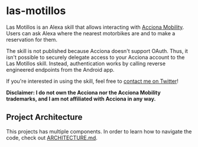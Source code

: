 # las-motillos

Las Motillos is an Alexa skill that allows interacting with
[Acciona Mobility][Acciona]. Users can ask Alexa where the nearest motorbikes
are and to make a reservation for them.

The skill is not published because Acciona doesn't support OAuth. Thus, it isn't
possible to securely delegate access to your Acciona account to the Las Motillos
skill. Instead, authentication works by calling reverse engineered endpoints
from the Android app.

If you're interested in using the skill, feel free to
[contact me on Twitter][My-twitter]!

**Disclaimer: I do not own the Acciona nor the Acciona Mobility trademarks, and
I am not affiliated with Acciona in any way.**

## Project Architecture

This projects has multiple components. In order to learn how to navigate the
code, check out [ARCHITECTURE.md](ARCHITECTURE.md).

[Acciona]: https://movilidad.acciona.com/en_ES/madrid/
[My-twitter]: https://twitter.com/pabcrab
